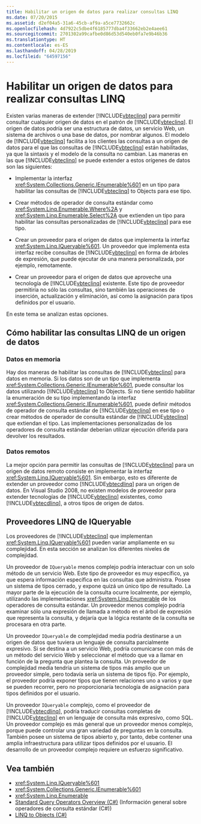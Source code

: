 ```yaml
---
title: Habilitar un origen de datos para realizar consultas LINQ
ms.date: 07/20/2015
ms.assetid: d2ef04a5-31a6-45cb-af9a-a5ce7732662c
ms.openlocfilehash: 4d7922c5dbe4f6185777dba4f33662eb2e4aee61
ms.sourcegitcommit: 2701302a99cafbe0d86d53d540eb0fa7e9b46b36
ms.translationtype: HT
ms.contentlocale: es-ES
ms.lasthandoff: 04/28/2019
ms.locfileid: "64597156"
---
```

# <a name="enabling-a-data-source-for-linq-querying"></a>Habilitar un origen de datos para realizar consultas LINQ
Existen varias maneras de extender [!INCLUDE[vbteclinq](~/includes/vbteclinq-md.md)] para permitir consultar cualquier origen de datos en el patrón de [!INCLUDE[vbteclinq](~/includes/vbteclinq-md.md)]. El origen de datos podría ser una estructura de datos, un servicio Web, un sistema de archivos o una base de datos, por nombrar algunos. El modelo de [!INCLUDE[vbteclinq](~/includes/vbteclinq-md.md)] facilita a los clientes las consultas a un origen de datos para el que las consultas de [!INCLUDE[vbteclinq](~/includes/vbteclinq-md.md)] están habilitadas, ya que la sintaxis y el modelo de la consulta no cambian. Las maneras en las que [!INCLUDE[vbteclinq](~/includes/vbteclinq-md.md)] se puede extender a estos orígenes de datos son las siguientes:  
  
- Implementar la interfaz <xref:System.Collections.Generic.IEnumerable%601> en un tipo para habilitar las consultas de [!INCLUDE[vbteclinq](~/includes/vbteclinq-md.md)] to Objects para ese tipo.  
  
- Crear métodos de operador de consulta estándar como <xref:System.Linq.Enumerable.Where%2A> y <xref:System.Linq.Enumerable.Select%2A> que extienden un tipo para habilitar las consultas personalizadas de [!INCLUDE[vbteclinq](~/includes/vbteclinq-md.md)] para ese tipo.  
  
- Crear un proveedor para el origen de datos que implementa la interfaz <xref:System.Linq.IQueryable%601>. Un proveedor que implementa esta interfaz recibe consultas de [!INCLUDE[vbteclinq](~/includes/vbteclinq-md.md)] en forma de árboles de expresión, que puede ejecutar de una manera personalizada, por ejemplo, remotamente.  
  
- Crear un proveedor para el origen de datos que aproveche una tecnología de [!INCLUDE[vbteclinq](~/includes/vbteclinq-md.md)] existente. Este tipo de proveedor permitiría no sólo las consultas, sino también las operaciones de inserción, actualización y eliminación, así como la asignación para tipos definidos por el usuario.  
  
 En este tema se analizan estas opciones.  
  
## <a name="how-to-enable-linq-querying-of-your-data-source"></a>Cómo habilitar las consultas LINQ de un origen de datos  
  
### <a name="in-memory-data"></a>Datos en memoria  
 Hay dos maneras de habilitar las consultas de [!INCLUDE[vbteclinq](~/includes/vbteclinq-md.md)] para datos en memoria. Si los datos son de un tipo que implementa <xref:System.Collections.Generic.IEnumerable%601>, puede consultar los datos utilizando [!INCLUDE[vbteclinq](~/includes/vbteclinq-md.md)] to Objects. Si no tiene sentido habilitar la enumeración de su tipo implementando la interfaz <xref:System.Collections.Generic.IEnumerable%601>, puede definir métodos de operador de consulta estándar de [!INCLUDE[vbteclinq](~/includes/vbteclinq-md.md)] en ese tipo o crear métodos de operador de consulta estándar de [!INCLUDE[vbteclinq](~/includes/vbteclinq-md.md)] que extiendan el tipo. Las implementaciones personalizadas de los operadores de consulta estándar deberían utilizar ejecución diferida para devolver los resultados.  
  
### <a name="remote-data"></a>Datos remotos  
 La mejor opción para permitir las consultas de [!INCLUDE[vbteclinq](~/includes/vbteclinq-md.md)] para un origen de datos remoto consiste en implementar la interfaz <xref:System.Linq.IQueryable%601>. Sin embargo, esto es diferente de extender un proveedor como [!INCLUDE[vbtecdlinq](~/includes/vbtecdlinq-md.md)] para un origen de datos. En Visual Studio 2008, no existen modelos de proveedor para extender tecnologías de [!INCLUDE[vbteclinq](~/includes/vbteclinq-md.md)] existentes, como [!INCLUDE[vbtecdlinq](~/includes/vbtecdlinq-md.md)], a otros tipos de origen de datos.
  
## <a name="iqueryable-linq-providers"></a>Proveedores LINQ de IQueryable  
 Los proveedores de [!INCLUDE[vbteclinq](~/includes/vbteclinq-md.md)] que implementan <xref:System.Linq.IQueryable%601> pueden variar ampliamente en su complejidad. En esta sección se analizan los diferentes niveles de complejidad.  
  
 Un proveedor de `IQueryable` menos complejo podría interactuar con un solo método de un servicio Web. Este tipo de proveedor es muy específico, ya que espera información específica en las consultas que administra. Posee un sistema de tipos cerrado, y expone quizá un único tipo de resultado. La mayor parte de la ejecución de la consulta ocurre localmente, por ejemplo, utilizando las implementaciones <xref:System.Linq.Enumerable> de los operadores de consulta estándar. Un proveedor menos complejo podría examinar sólo una expresión de llamada a método en el árbol de expresión que representa la consulta, y dejaría que la lógica restante de la consulta se procesara en otra parte.  
  
 Un proveedor `IQueryable` de complejidad media podría destinarse a un origen de datos que tuviera un lenguaje de consulta parcialmente expresivo. Si se destina a un servicio Web, podría comunicarse con más de un método del servicio Web y seleccionar el método que va a llamar en función de la pregunta que plantea la consulta. Un proveedor de complejidad media tendría un sistema de tipos más amplio que un proveedor simple, pero todavía sería un sistema de tipos fijo. Por ejemplo, el proveedor podría exponer tipos que tienen relaciones uno a varios y que se pueden recorrer, pero no proporcionaría tecnología de asignación para tipos definidos por el usuario.  
  
 Un proveedor `IQueryable` complejo, como el proveedor de [!INCLUDE[vbtecdlinq](~/includes/vbtecdlinq-md.md)], podría traducir consultas completas de [!INCLUDE[vbteclinq](~/includes/vbteclinq-md.md)] en un lenguaje de consulta más expresivo, como SQL. Un proveedor complejo es más general que un proveedor menos complejo, porque puede controlar una gran variedad de preguntas en la consulta. También posee un sistema de tipos abierto y, por tanto, debe contener una amplia infraestructura para utilizar tipos definidos por el usuario. El desarrollo de un proveedor complejo requiere un esfuerzo significativo.  
  
## <a name="see-also"></a>Vea también

- <xref:System.Linq.IQueryable%601>
- <xref:System.Collections.Generic.IEnumerable%601>
- <xref:System.Linq.Enumerable>
- [Standard Query Operators Overview (C#)](../../../../csharp/programming-guide/concepts/linq/standard-query-operators-overview.md) (Información general sobre operadores de consulta estándar (C#))
- [LINQ to Objects (C#)](../../../../csharp/programming-guide/concepts/linq/linq-to-objects.md)

